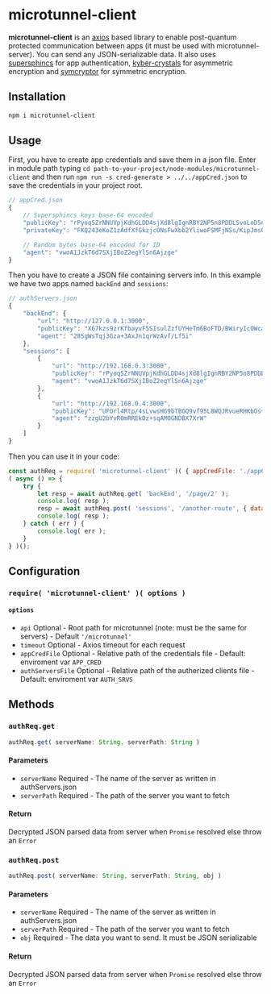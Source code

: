 # microtunnel-client

**microtunnel-client** is an [axios](https://www.npmjs.com/package/axios) based library to enable post-quantum protected communication between apps (it must be used with microtunnel-server). You can send any JSON-serializable data. It also uses [supersphincs](https://www.npmjs.com/package/supersphincs) for app authentication, [kyber-crystals](https://www.npmjs.com/package/kyber-crystals) for asymmetric encryption and [symcryptor](https://www.npmjs.com/package/symcryptor) for symmetric encryption.

## Installation

```bash
npm i microtunnel-client
```

## Usage

First, you have to create app credentials and save them in a json file. Enter in module path typing `cd path-to-your-project/node-modules/microtunnel-client` and then run `npm run -s cred-generate > ../../appCred.json` to save the credentials in your project root.

```javascript
// appCred.json
{
    // Supersphincs keys base-64 encoded
    "publicKey": "rPyoqSZrNNUVpjKdhGLDD4sjXd8lgIgnRBY2NP5n8PDDLSvoLoD5n4GjaxbAfSDjagBjN8zztUQTNG1EKO9IgpgTLkfkTkhWqdgkC/K3EQLh6AMCZ8snlnles2QrbHAy",
    "privateKey": "FKQ243eKoZ1zAdfXfGkzjcONsFwXbb2YliwoFSMFjNSs/KipJms01RWmMp2EYsMPiyNd3yWAiCdEFjY0/mfw8MkQY9Orp5MsbUAf54jM1iUhvEhaUJceqTG92ibMdu914IaJsN5+3hKHhAZ1o+dtspIY09zuZKNe48hEjlLwjg3DLSvoLoD5n4GjaxbAfSDjagBjN8zztUQTNG1EKO9IgpgTLkfkTkhWqdgkC/K3EQLh6AMCZ8snlnles2QrbHAy",

    // Random bytes base-64 encoded for ID
    "agent": "vwoA1JzkT6d7SXjIBoZ2egYlSn6Ajzge"
}
```

Then you have to create a JSON file containing servers info. In this example we have two apps named `backEnd` and `sessions`:

```javascript
// authServers.json
{
    "backEnd": {
        "url": "http://127.0.0.1:3000",
        "publicKey": "X67kzs9zrKfbayvF5SIsulZzfUYHeTm6BoFTD/BWiryIcOWcaR8d6M4LpaOylCi4DqY59ABNt1nNnfFZjG4akE4hcKaMyx5ar9Uds2Op687uecLGWb0n6W+voSDKzMS8",
        "agent": "285gWsTqj3Gza+3AxJn1qrWzAvf/Lf5i"
    },
    "sessions": [
        {
            "url": "http://192.168.0.3:3000",
            "publicKey": "rPyoqSZrNNUVpjKdhGLDD4sjXd8lgIgnRBY2NP5n8PDDLSvoLoD5n4GjaxbAfSDjagBjN8zztUQTNG1EKO9IgpgTLkfkTkhWqdgkC/K3EQLh6AMCZ8snlnles2QrbHAy",
            "agent": "vwoA1JzkT6d7SXjIBoZ2egYlSn6Ajzge"
        },
        {
            "url": "http://192.168.0.4:3000",
            "publicKey": "UFOrl4Rtp/4sLvwsHG9bTBGQ9vf95L8WQJRvueRHKbOs+Hf2vRlVw/ZIF18vf1EV+q2voXYBAwE/uhPlH2IiAkFDC8p4vEr/4xQMl45U6Y8wfgJwjGNnUorD8z/AAyR2",
            "agent": "zzgU2bYvR0mRREkDz+sqAMOGNDBX7XrW"
        }
    ]
}
```

Then you can use it in your code:

```javascript
const authReq = require( 'microtunnel-client' )( { appCredFile: './appCred.json', authServersFile: './authServers.json' } );
( async () => {
    try {
        let resp = await authReq.get( 'backEnd', '/page/2' );
        console.log( resp );
        resp = await authReq.post( 'sessions', '/another-route', { data: 'mydata' } );
        console.log( resp );
    } catch ( err ) {
        console.log( err );
    }
} )();
```

## Configuration

### `require( 'microtunnel-client' )( options )`

#### `options`

* `api` Optional - Root path for microtunnel (note: must be the same for servers) - Default `'/microtunnel'`
* `timeout` Optional - Axios timeout for each request
* `appCredFile` Optional - Relative path of the credentials file - Default: enviroment var `APP_CRED`
* `authServersFile` Optional - Relative path of the autherized clients file - Default: enviroment var `AUTH_SRVS`

## Methods

### `authReq.get`
```javascript
authReq.get( serverName: String, serverPath: String )
```

#### Parameters
* `serverName` Required - The name of the server as written in authServers.json
* `serverPath` Required - The path of the server you want to fetch

#### Return
Decrypted JSON parsed data from server when `Promise` resolved else throw an `Error`

### `authReq.post`
```javascript
authReq.post( serverName: String, serverPath: String, obj )
```

#### Parameters
* `serverName` Required - The name of the server as written in authServers.json
* `serverPath` Required - The path of the server you want to fetch
* `obj` Required - The data you want to send. It must be JSON serializable

#### Return
Decrypted JSON parsed data from server when `Promise` resolved else throw an `Error`